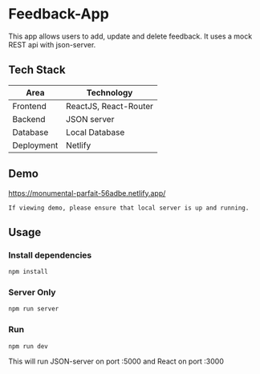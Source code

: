 # Feedback-App

This app allows users to add, update and delete feedback. It uses a mock REST api with json-server.

## Tech Stack

| Area       | Technology            |
| ---------- | --------------------- |
| Frontend   | ReactJS, React-Router |
| Backend    | JSON server           |
| Database   | Local Database        |
| Deployment | Netlify               |

## Demo

https://monumental-parfait-56adbe.netlify.app/

```
If viewing demo, please ensure that local server is up and running.
```

## Usage

### Install dependencies

```bash
npm install
```

### Server Only

```bash
npm run server
```

### Run

```bash
npm run dev
```

This will run JSON-server on port :5000 and React on port :3000
